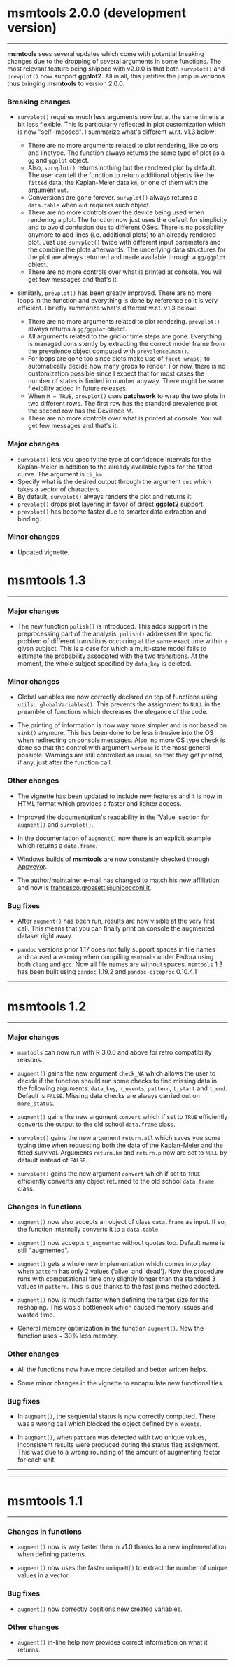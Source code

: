 # msmtools 2.0.0 (development version)
***

**msmtools** sees several updates which come with potential breaking changes due to the dropping
of several arguments in some functions. The most relevant feature being shipped with v2.0.0 is
that both `survplot()` and `prevplot()` now support **ggplot2**. All in all, this justifies the 
jump in versions thus bringing **msmtools** to version 2.0.0.

### Breaking changes

* `survplot()` requires much less arguments now but at the same time is a bit less flexible. This 
is particularly reflected in plot customization which is now "self-imposed". I summarize what's different w.r.t. v1.3 below:
  - There are no more arguments related to plot rendering, like colors and linetype. The function always
  returns the same type of plot as a `gg` and `ggplot` object. 
  - Also, `survplot()` returns nothing but the rendered plot by default. The user can tell the function
  to return additional objects like the `fitted` data, the Kaplan-Meier data `km`, 
  or one of them with the argument `out`. 
  - Conversions are gone forever. `survplot()` always returns a `data.table` when `out` requires
  such object. 
  - There are no more controls over the device being used when rendering a plot. The function now
  just uses the default for simplicity and to avoid confusion due to different OSes. There is no
  possibility anymore to add lines (i.e. additional plots) to an already rendered plot. Just use
  `survplot()` twice with different input parameters and the combine the plots afterwards. The 
  underlying data structures for the plot are always returned and made available through a `gg/ggplot`
  object.
  - There are no more controls over what is printed at console. You will get few messages and that's it.

* similarly, `prevplot()` has been greatly improved. There are no more loops in the function and
everything is done by reference so it is very efficient. I briefly summarize what's different w.r.t.
v1.3 below:
  - There are no more arguments related to plot rendering. `prevplot()` always returns a `gg/ggplot`
  object. 
  - All arguments related to the grid or time steps are gone. Everything is managed consistently
  by extracting the correct model frame from the prevalence object computed with `prevalence.msm()`.
  - For loops are gone too since plots make use of `facet_wrap()` to automatically decide how many
  grobs to render. For now, there is no customization possible since I expect that for most cases 
  the number of states is limited in number anyway. There might be some flexibility added in future
  releases.
  - When `M = TRUE`, `prevplot()` uses **patchwork** to wrap the two plots in two different rows.
  The first row has the standard prevalence plot, the second row has the Deviance M.
  - There are no more controls over what is printed at console. You will get few messages and that's it.
  
### Major changes

* `survplot()` lets you specify the type of confidence intervals for the Kaplan-Meier in addition to
the already available types for the fitted curve. The argument is `ci_km`. 
* Specify what is the desired output through the argument `out` which takes a vector of characters.
* By default, `survplot()` always renders the plot and returns it.
* `prevplot()` drops plot layering in favor of direct **ggplot2** support.
* `prevplot()` has become faster due to smarter data extraction and binding.

### Minor changes

* Updated vignette.

# msmtools 1.3
***

### Major changes

* The new function `polish()` is introduced. This adds support in the preprocessing 
part of the analysis. `polish()` addresses the specific problem of different 
transitions occurring at the same exact time within a given subject. 
This is a case for which a multi-state model fails to estimate the probability 
associated with the two transitions. At the moment, the whole subject specified 
by `data_key` is deleted.

### Minor changes

* Global variables are now correctly declared on top of functions using 
`utils::globalVariables()`. This prevents the assignment to `NULL` in the preamble
of functions which decreases the elegance of the code.

* The printing of information is now way more simpler and is not based 
on `sink()` anymore. This has been done to be less intrusive into the OS 
when redirecting on console messages. Also, no more OS type check is done so that
the control with argument `verbose` is the most general possible. Warnings are
still controlled as usual, so that they get printed, if any, just after the 
function call.

### Other changes

* The vignette has been updated to include new features and it is now
in HTML format which provides a faster and lighter access.

* Improved the documentation's readability in the 'Value' section for 
`augment()` and `survplot()`.

* In the documentation of `augment()` now there is an explicit example which 
returns a `data.frame`.

* Windows builds of **msmtools** are now constantly checked through 
[Appveyor](https://www.appveyor.com).

* The author/maintainer e-mail has changed to match his new affiliation and now is
francesco.grossetti@unibocconi.it.

### Bug fixes

* After `augment()` has been run, results are now visible at the very 
first call. This means that you can finally print on console the augmented dataset
right away.

* `pandoc` versions prior 1.17 does not fully support spaces in file names and 
caused a warning when compiling `msmtools` under Fedora using both `clang` 
and `gcc`. Now all file names are without spaces. `msmtools` 1.3 has been built
using `pandoc` 1.19.2 and `pandoc-citeproc` 0.10.4.1

*** ***

# msmtools 1.2
***

### Major changes

* `msmtools` can now run with R 3.0.0 and above for retro compatibility reasons.

* `augment()` gains the new argument `check_NA` which allows the user to decide 
if the function should run some checks to find missing data in the following 
arguments: `data_key`, `n_events`, `pattern`, `t_start` and `t_end`. Default is 
`FALSE`. Missing data checks are always carried out on `more_status`.

* `augment()` gains the new argument `convert` which if set to `TRUE` 
efficiently converts the output to the old school `data.frame` class. 

* `survplot()` gains the new argument `return.all` which saves you some typing 
time when requesting both the data of the Kaplan-Meier and the fitted survival. 
Arguments `return.km` and `return.p` now are set to `NULL` by default instead 
of `FALSE`. 

* `survplot()` gains the new argument `convert` which if set to `TRUE` 
efficiently converts any object returned to the old school `data.frame` class.

### Changes in functions

* `augment()` now also accepts an object of class `data.frame` as input. 
If so, the function internally converts it to a `data.table`.

* `augment()` now accepts `t_augmented` without quotes too. Default name is 
still "augmented".

* `augment()` gets a whole new implementation which comes into play when 
`pattern` has only 2 values ('alive' and 'dead'). Now the procedure runs with 
computational time only slightly longer than the standard 3 values in `pattern`. 
This is due thanks to the fast joins method adopted.

* `augment()` now is much faster when defining the target size for the reshaping. 
This was a bottleneck which caused memory issues and wasted time. 

* General memory optimization in the function `augment()`. 
Now the function uses ~ 30% less memory.

### Other changes

* All the functions now have more detailed and better written helps.

* Some minor changes in the vignette to encapsulate new functionalities.

### Bug fixes

* In `augment()`, the sequential status is now correctly computed. 
There was a wrong call which blocked the object defined by `n_events`.

* In `augment()`, when `pattern` was detected with two unique values, 
inconsistent results were produced during the status flag assignment. 
This was due to a wrong rounding of the amount of augmenting factor for each unit.

***
***

# msmtools 1.1
***

### Changes in functions

* `augment()` now is way faster then in v1.0 thanks to a new implementation 
when defining patterns.

* `augment()` now uses the faster `uniqueN()` to extract the number of unique 
values in a vector.

### Bug fixes

* `augment()` now correctly positions new created variables.

### Other changes

* `augment()` in-line help now provides correct information on what it returns.

***
